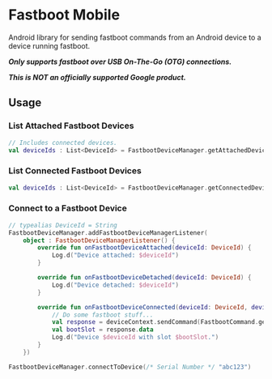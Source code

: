 # Fastboot Mobile

Android library for sending fastboot commands from an Android device to a device running fastboot.

***Only supports fastboot over USB On-The-Go (OTG) connections.***

***This is NOT an officially supported Google product.***

## Usage
### List Attached Fastboot Devices
```kotlin
// Includes connected devices.
val deviceIds : List<DeviceId> = FastbootDeviceManager.getAttachedDeviceIds()
```

### List Connected Fastboot Devices
```kotlin
val deviceIds : List<DeviceId> = FastbootDeviceManager.getConnectedDeviceIds()
```

### Connect to a Fastboot Device
```kotlin
// typealias DeviceId = String
FastbootDeviceManager.addFastbootDeviceManagerListener(
    object : FastbootDeviceManagerListener() {
        override fun onFastbootDeviceAttached(deviceId: DeviceId) {
            Log.d("Device attached: $deviceId")
        }

        override fun onFastbootDeviceDetached(deviceId: DeviceId) {
            Log.d("Device detached: $deviceId")
        }

        override fun onFastbootDeviceConnected(deviceId: DeviceId, deviceContext: FastbootDeviceContext) {
            // Do some fastboot stuff...
            val response = deviceContext.sendCommand(FastbootCommand.getVar("current-slot"))
            val bootSlot = response.data
            Log.d("Device $deviceId with slot $bootSlot.")
        }
    })

FastbootDeviceManager.connectToDevice(/* Serial Number */ "abc123")
```
